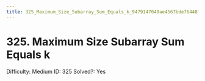 ```yaml
---
title: 325_Maximum_Size_Subarray_Sum_Equals_k_9479147049ae4567bde76448f65adf54
---
```


# 325. Maximum Size Subarray Sum Equals k

Difficulty: Medium
ID: 325
Solved?: Yes

[](https://leetcode.com/problems/maximum-size-subarray-sum-equals-k)